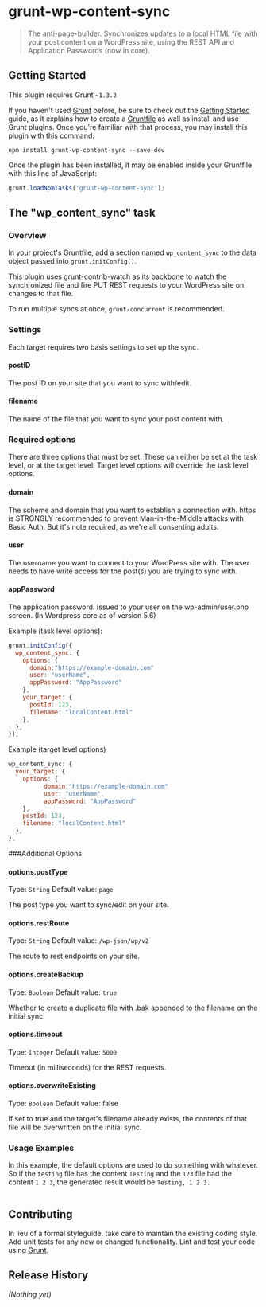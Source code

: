 # grunt-wp-content-sync

> The anti-page-builder. Synchronizes updates to a local HTML file with your post content on a WordPress site, using the REST API and Application Passwords (now in core).

## Getting Started
This plugin requires Grunt `~1.3.2`

If you haven't used [Grunt](http://gruntjs.com/) before, be sure to check out the [Getting Started](http://gruntjs.com/getting-started) guide, as it explains how to create a [Gruntfile](http://gruntjs.com/sample-gruntfile) as well as install and use Grunt plugins. Once you're familiar with that process, you may install this plugin with this command:

```shell
npm install grunt-wp-content-sync --save-dev
```

Once the plugin has been installed, it may be enabled inside your Gruntfile with this line of JavaScript:

```js
grunt.loadNpmTasks('grunt-wp-content-sync');
```

## The "wp_content_sync" task

### Overview
In your project's Gruntfile, add a section named `wp_content_sync` to the data object passed into `grunt.initConfig()`.

This plugin uses grunt-contrib-watch as its backbone to watch the synchronized file and fire PUT REST requests to your WordPress site on changes to that file.

To run multiple syncs at once, `grunt-concurrent` is recommended.

### Settings
Each target requires two basis settings to set up the sync.

#### postID
The post ID on your site that you want to sync with/edit.

#### filename
The name of the file that you want to sync your post content with.

### Required options
There are three options that must be set. These can either be set at the task level, or at the target level. Target level options will override the task level options.

#### domain
The scheme and domain that you want to establish a connection with. https is STRONGLY recommended to prevent Man-in-the-Middle attacks with Basic Auth. But it's note required, as we're all consenting adults.

#### user
The username you want to connect to your WordPress site with. The user needs to have write access for the post(s) you are trying to sync with.

#### appPassword
The application password. Issued to your user on the wp-admin/user.php screen. (In Wordpress core as of version 5.6)

Example (task level options):
```js
grunt.initConfig({
  wp_content_sync: {
    options: {
      domain:"https://example-domain.com"
      user: "userName",
      appPassword: "AppPassword"
    },
    your_target: {
      postId: 123,
      filename: "localContent.html"
    },
  },
});
```

Example (target level options)
```js
wp_content_sync: {
  your_target: {
    options: {
          domain:"https://example-domain.com"
          user: "userName",
          appPassword: "AppPassword"
    },
    postId: 123,
    filename: "localContent.html"
  },
},
```

###Additional Options

#### options.postType
Type: `String`
Default value: `page`

The post type you want to sync/edit on your site.

#### options.restRoute
Type: `String`
Default value: `/wp-json/wp/v2`

The route to rest endpoints on your site.

#### options.createBackup
Type: `Boolean`
Default value: `true`

Whether to create a duplicate file with .bak appended to the filename on the initial sync.

#### options.timeout
Type: `Integer`
Default value: `5000`

Timeout (in milliseconds) for the REST requests.

#### options.overwriteExisting
Type: `Boolean`
Default value: false

If set to true and the target's filename already exists, the contents of that file will be overwritten on the initial sync.

### Usage Examples

In this example, the default options are used to do something with whatever. So if the `testing` file has the content `Testing` and the `123` file had the content `1 2 3`, the generated result would be `Testing, 1 2 3.`

```js

```



## Contributing
In lieu of a formal styleguide, take care to maintain the existing coding style. Add unit tests for any new or changed functionality. Lint and test your code using [Grunt](http://gruntjs.com/).

## Release History
_(Nothing yet)_
